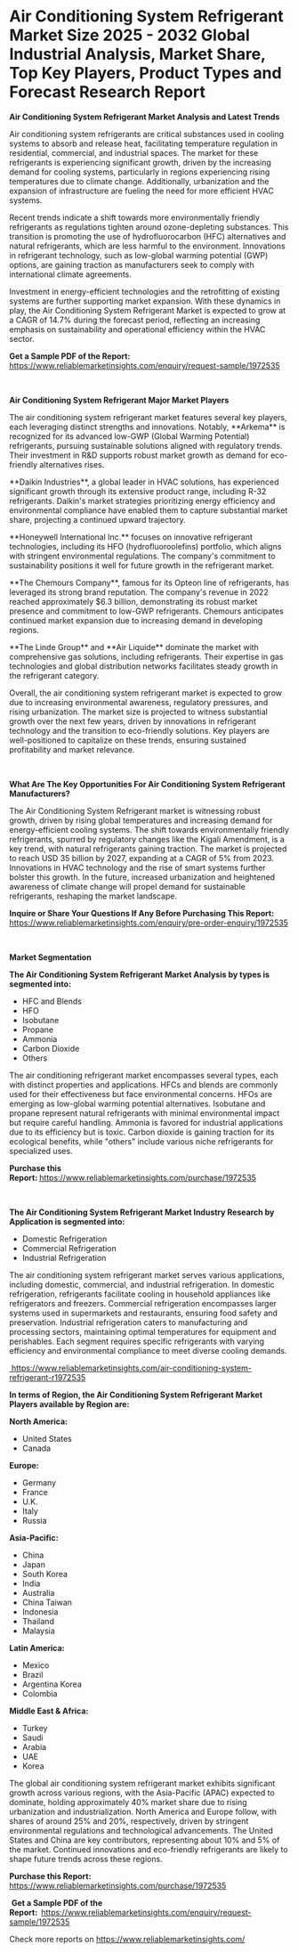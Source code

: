 <p><h1>Air Conditioning System Refrigerant Market Size 2025 - 2032 Global Industrial Analysis, Market Share, Top Key Players, Product Types and Forecast Research Report</h1></p><p><strong>Air Conditioning System Refrigerant Market Analysis and Latest Trends</strong></p>
<p><p>Air conditioning system refrigerants are critical substances used in cooling systems to absorb and release heat, facilitating temperature regulation in residential, commercial, and industrial spaces. The market for these refrigerants is experiencing significant growth, driven by the increasing demand for cooling systems, particularly in regions experiencing rising temperatures due to climate change. Additionally, urbanization and the expansion of infrastructure are fueling the need for more efficient HVAC systems.</p><p>Recent trends indicate a shift towards more environmentally friendly refrigerants as regulations tighten around ozone-depleting substances. This transition is promoting the use of hydrofluorocarbon (HFC) alternatives and natural refrigerants, which are less harmful to the environment. Innovations in refrigerant technology, such as low-global warming potential (GWP) options, are gaining traction as manufacturers seek to comply with international climate agreements.</p><p>Investment in energy-efficient technologies and the retrofitting of existing systems are further supporting market expansion. With these dynamics in play, the Air Conditioning System Refrigerant Market is expected to grow at a CAGR of 14.7% during the forecast period, reflecting an increasing emphasis on sustainability and operational efficiency within the HVAC sector.</p></p>
<p><strong>Get a Sample PDF of the Report:&nbsp;</strong> <a href="https://www.reliablemarketinsights.com/enquiry/request-sample/1972535?utm_campaign=3264&utm_medium=2&utm_source=Github&utm_content=ia&utm_term=03042025&utm_id=air-conditioning-system-refrigerant">https://www.reliablemarketinsights.com/enquiry/request-sample/1972535</a></p>
<p>&nbsp;</p>
<p><strong>Air Conditioning System Refrigerant Major Market Players</strong></p>
<p><p>The air conditioning system refrigerant market features several key players, each leveraging distinct strengths and innovations. Notably, **Arkema** is recognized for its advanced low-GWP (Global Warming Potential) refrigerants, pursuing sustainable solutions aligned with regulatory trends. Their investment in R&D supports robust market growth as demand for eco-friendly alternatives rises.</p><p>**Daikin Industries**, a global leader in HVAC solutions, has experienced significant growth through its extensive product range, including R-32 refrigerants. Daikin's market strategies prioritizing energy efficiency and environmental compliance have enabled them to capture substantial market share, projecting a continued upward trajectory.</p><p>**Honeywell International Inc.** focuses on innovative refrigerant technologies, including its HFO (hydrofluoroolefins) portfolio, which aligns with stringent environmental regulations. The company's commitment to sustainability positions it well for future growth in the refrigerant market.</p><p>**The Chemours Company**, famous for its Opteon line of refrigerants, has leveraged its strong brand reputation. The company's revenue in 2022 reached approximately $6.3 billion, demonstrating its robust market presence and commitment to low-GWP refrigerants. Chemours anticipates continued market expansion due to increasing demand in developing regions.</p><p>**The Linde Group** and **Air Liquide** dominate the market with comprehensive gas solutions, including refrigerants. Their expertise in gas technologies and global distribution networks facilitates steady growth in the refrigerant category.</p><p>Overall, the air conditioning system refrigerant market is expected to grow due to increasing environmental awareness, regulatory pressures, and rising urbanization. The market size is projected to witness substantial growth over the next few years, driven by innovations in refrigerant technology and the transition to eco-friendly solutions. Key players are well-positioned to capitalize on these trends, ensuring sustained profitability and market relevance.</p></p>
<p>&nbsp;</p>
<p><strong>What Are The Key Opportunities For Air Conditioning System Refrigerant Manufacturers?</strong></p>
<p><p>The Air Conditioning System Refrigerant market is witnessing robust growth, driven by rising global temperatures and increasing demand for energy-efficient cooling systems. The shift towards environmentally friendly refrigerants, spurred by regulatory changes like the Kigali Amendment, is a key trend, with natural refrigerants gaining traction. The market is projected to reach USD 35 billion by 2027, expanding at a CAGR of 5% from 2023. Innovations in HVAC technology and the rise of smart systems further bolster this growth. In the future, increased urbanization and heightened awareness of climate change will propel demand for sustainable refrigerants, reshaping the market landscape.</p></p>
<p><strong>Inquire or Share Your Questions If Any Before Purchasing This Report:</strong> <a href="https://www.reliablemarketinsights.com/enquiry/pre-order-enquiry/1972535?utm_campaign=3264&utm_medium=2&utm_source=Github&utm_content=ia&utm_term=03042025&utm_id=air-conditioning-system-refrigerant">https://www.reliablemarketinsights.com/enquiry/pre-order-enquiry/1972535</a></p>
<p>&nbsp;</p>
<p><strong>Market Segmentation</strong></p>
<p><strong>The Air Conditioning System Refrigerant Market Analysis by types is segmented into:</strong></p>
<p><ul><li>HFC and Blends</li><li>HFO</li><li>Isobutane</li><li>Propane</li><li>Ammonia</li><li>Carbon Dioxide</li><li>Others</li></ul></p>
<p><p>The air conditioning refrigerant market encompasses several types, each with distinct properties and applications. HFCs and blends are commonly used for their effectiveness but face environmental concerns. HFOs are emerging as low-global warming potential alternatives. Isobutane and propane represent natural refrigerants with minimal environmental impact but require careful handling. Ammonia is favored for industrial applications due to its efficiency but is toxic. Carbon dioxide is gaining traction for its ecological benefits, while "others" include various niche refrigerants for specialized uses.</p></p>
<p><strong>Purchase this Report:&nbsp;</strong><a href="https://www.reliablemarketinsights.com/purchase/1972535?utm_campaign=3264&utm_medium=2&utm_source=Github&utm_content=ia&utm_term=03042025&utm_id=air-conditioning-system-refrigerant">https://www.reliablemarketinsights.com/purchase/1972535</a></p>
<p>&nbsp;</p>
<p><strong>The Air Conditioning System Refrigerant Market Industry Research by Application is segmented into:</strong></p>
<p><ul><li>Domestic Refrigeration</li><li>Commercial Refrigeration</li><li>Industrial Refrigeration</li></ul></p>
<p><p>The air conditioning system refrigerant market serves various applications, including domestic, commercial, and industrial refrigeration. In domestic refrigeration, refrigerants facilitate cooling in household appliances like refrigerators and freezers. Commercial refrigeration encompasses larger systems used in supermarkets and restaurants, ensuring food safety and preservation. Industrial refrigeration caters to manufacturing and processing sectors, maintaining optimal temperatures for equipment and perishables. Each segment requires specific refrigerants with varying efficiency and environmental compliance to meet diverse cooling demands.</p></p>
<p><a href="https://www.reliablemarketinsights.com/air-conditioning-system-refrigerant-r1972535?utm_campaign=3264&utm_medium=2&utm_source=Github&utm_content=ia&utm_term=03042025&utm_id=air-conditioning-system-refrigerant">&nbsp;https://www.reliablemarketinsights.com/air-conditioning-system-refrigerant-r1972535</a></p>
<p><strong>In terms of Region, the Air Conditioning System Refrigerant Market Players available by Region are:</strong></p>
<p>
    <p> <strong> North America: </strong>
        <ul>
            <li>United States</li>
            <li>Canada</li>
        </ul>
        </p> 
    <p> <strong> Europe: </strong>
        <ul>
            <li>Germany</li>
            <li>France</li>
            <li>U.K.</li>
            <li>Italy</li>
            <li>Russia</li>
        </ul>
        </p> 
    <p> <strong> Asia-Pacific: </strong>
        <ul>
            <li>China</li>
            <li>Japan</li>
            <li>South Korea</li>
            <li>India</li>
            <li>Australia</li>
            <li>China Taiwan</li>
            <li>Indonesia</li>
            <li>Thailand</li>
            <li>Malaysia</li>
        </ul>
        </p> 
    <p> <strong> Latin America: </strong>
        <ul>
            <li>Mexico</li>
            <li>Brazil</li>
            <li>Argentina Korea</li>
            <li>Colombia</li>
        </ul>
        </p> 
    <p> <strong> Middle East & Africa: </strong>
        <ul>
            <li>Turkey</li>
            <li>Saudi</li>
            <li>Arabia</li>
            <li>UAE</li>
            <li>Korea</li>
        </ul>
    </p>
    </p>
<p><p>The global air conditioning system refrigerant market exhibits significant growth across various regions, with the Asia-Pacific (APAC) expected to dominate, holding approximately 40% market share due to rising urbanization and industrialization. North America and Europe follow, with shares of around 25% and 20%, respectively, driven by stringent environmental regulations and technological advancements. The United States and China are key contributors, representing about 10% and 5% of the market. Continued innovations and eco-friendly refrigerants are likely to shape future trends across these regions.</p></p>
<p><strong>Purchase this Report: </strong><a href="https://www.reliablemarketinsights.com/purchase/1972535?utm_campaign=3264&utm_medium=2&utm_source=Github&utm_content=ia&utm_term=03042025&utm_id=air-conditioning-system-refrigerant">https://www.reliablemarketinsights.com/purchase/1972535</a></p>
<p>&nbsp;<strong>Get a Sample PDF of the Report:&nbsp;&nbsp;</strong><a href="https://www.reliablemarketinsights.com/enquiry/request-sample/1972535?utm_campaign=3264&utm_medium=2&utm_source=Github&utm_content=ia&utm_term=03042025&utm_id=air-conditioning-system-refrigerant">https://www.reliablemarketinsights.com/enquiry/request-sample/1972535</a></p>
<p><strong></strong></p>
<p>Check more reports on <a href="https://www.reliablemarketinsights.com/?utm_campaign=3264&utm_medium=2&utm_source=Github&utm_content=ia&utm_term=03042025&utm_id=air-conditioning-system-refrigerant">https://www.reliablemarketinsights.com/</a></p>